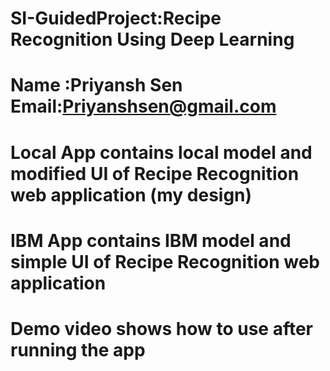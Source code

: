 # SI-GuidedProject:Recipe Recognition Using Deep Learning
# Name :Priyansh Sen Email:Priyanshsen@gmail.com
# Local App contains local model and modified UI of Recipe Recognition web application (my design)
# IBM App contains IBM model and simple UI of Recipe Recognition web application
# Demo video shows how to use after running the app
